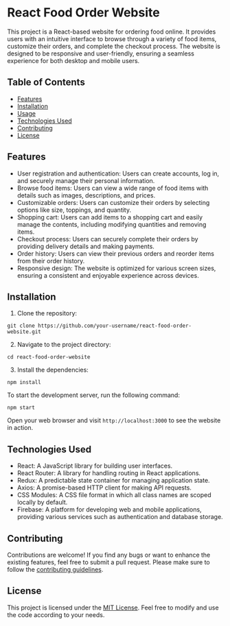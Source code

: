 # React Food Order Website

This project is a React-based website for ordering food online. It provides users with an intuitive interface to browse through a variety of food items, customize their orders, and complete the checkout process. The website is designed to be responsive and user-friendly, ensuring a seamless experience for both desktop and mobile users.


## Table of Contents
- [Features](#features)
- [Installation](#installation)
- [Usage](#usage)
- [Technologies Used](#technologies-used)
- [Contributing](#contributing)
- [License](#license)

## Features

- User registration and authentication: Users can create accounts, log in, and securely manage their personal information.
- Browse food items: Users can view a wide range of food items with details such as images, descriptions, and prices.
- Customizable orders: Users can customize their orders by selecting options like size, toppings, and quantity.
- Shopping cart: Users can add items to a shopping cart and easily manage the contents, including modifying quantities and removing items.
- Checkout process: Users can securely complete their orders by providing delivery details and making payments.
- Order history: Users can view their previous orders and reorder items from their order history.
- Responsive design: The website is optimized for various screen sizes, ensuring a consistent and enjoyable experience across devices.

## Installation

1. Clone the repository:

```shell
git clone https://github.com/your-username/react-food-order-website.git
```

2. Navigate to the project directory:
```shell
cd react-food-order-website
```

3. Install the dependencies:
```shell
npm install
```

To start the development server, run the following command:
```shell
npm start
```


Open your web browser and visit `http://localhost:3000` to see the website in action.

## Technologies Used
- React: A JavaScript library for building user interfaces.
- React Router: A library for handling routing in React applications.
- Redux: A predictable state container for managing application state.
- Axios: A promise-based HTTP client for making API requests.
- CSS Modules: A CSS file format in which all class names are scoped locally by default.
- Firebase: A platform for developing web and mobile applications, providing various services such as authentication and database storage.

## Contributing
Contributions are welcome! If you find any bugs or want to enhance the existing features, feel free to submit a pull request. Please make sure to follow the [contributing guidelines](CONTRIBUTING.md).

## License
This project is licensed under the [MIT License](LICENSE). Feel free to modify and use the code according to your needs.

